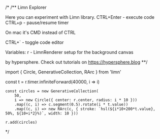 /*
/**
Limn Explorer

Here you can experiment with Limn library.
CTRL+Enter        - execute code
CTRL+p      - pause/resume timer

On mac it's CMD instead of CTRL

CTRL+` - toggle code editor

Variables:
r - LimnRenderer setup for the background canvas


by hypersphere.
Check out tutorials on https://hypersphere.blog
**/

import { Circle, GenerativeCollection, RArc } from 'limn'


const t = r.timer.infiniteForward(40000, i => i)

    const circles = new GenerativeCollection(
        50,
        i => new Circle({ center: r.center, radius: i * 10 }))
        .map((c, i) => c.segment(0.5).rotate(i * t.value))
        .map((c, i) => new RArc(c, { stroke: `hsl(${i*10+200*t.value}, 50%, ${10+i*2}%)`, width: 10 }))

    r.add(circles)
*/